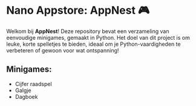 # Nano Appstore: AppNest 🎮

Welkom bij **AppNest**! Deze repository bevat een verzameling van eenvoudige minigames, gemaakt in Python. 
Het doel van dit project is om leuke, korte spelletjes te bieden, ideaal om je Python-vaardigheden te verbeteren of gewoon voor wat ontspanning!


## Minigames:

- Cijfer raadspel
- Galgje
- Dagboek

